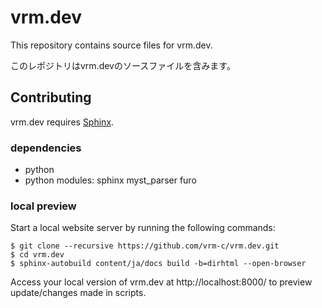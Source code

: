 # vrm.dev

This repository contains source files for vrm.dev.

このレポジトリはvrm.devのソースファイルを含みます。

## Contributing

vrm.dev requires [Sphinx](https://www.sphinx-doc.org/en/master/).

### dependencies

* python
* python modules: sphinx myst_parser furo

### local preview

Start a local website server by running the following commands:

```console
$ git clone --recursive https://github.com/vrm-c/vrm.dev.git
$ cd vrm.dev
$ sphinx-autobuild content/ja/docs build -b=dirhtml --open-browser
```

Access your local version of vrm.dev at http://localhost:8000/ to preview update/changes made in scripts.
